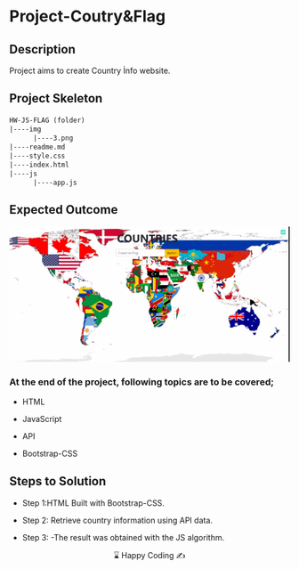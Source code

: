 
# Project-Coutry&Flag

## Description
Project aims to create Country İnfo website.


## Project Skeleton 

```
HW-JS-FLAG (folder)
|----img
      |----3.png
|----readme.md    
|----style.css
|----index.html  
|----js
      |----app.js
```

## Expected Outcome

![Project gif](./img/Animation.gif)


### At the end of the project, following topics are to be covered;

- HTML 

- JavaScript

- API

- Bootstrap-CSS 

## Steps to Solution

- Step 1:HTML Built with Bootstrap-CSS.

- Step 2: Retrieve country information using API data.

- Step 3: -The result was obtained with the JS algorithm.




<center> ⌛ Happy Coding  ✍ </center>

